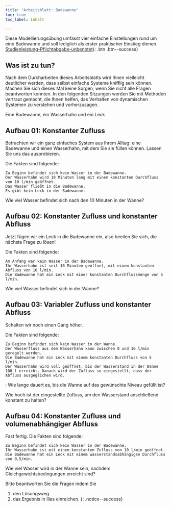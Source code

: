 ```yaml
---
title: "Arbeitsblatt: Badewanne"
toc: true
toc_label: Inhalt

---
```



Diese Modellierungsübung umfasst vier einfache Einstellungen rund um eine Badewanne und soll lediglich als erster praktischer Einstieg dienen.
[Studienleistung-Pflichtabgabe-unbenotet](){: .btn .btn--success}


<!--more-->




## Was ist zu tun?


Nach dem Durcharbeiten dieses Arbeitsblatts wird Ihnen vielleicht deutlicher werden, dass selbst einfache Systeme knifflig sein können. Machen Sie sich dieses Mal keine Sorgen, wenn Sie nicht alle Fragen beantworten konnten. In den folgenden Sitzungen werden Sie mit Methoden vertraut gemacht, die Ihnen helfen, das Verhalten von dynamischen Systemen zu verstehen und vorherzusagen.

Eine Badewanne, ein Wasserhahn und ein Leck

## Aufbau 01: Konstanter Zufluss

Betrachten wir ein ganz einfaches System aus Ihrem Alltag: eine Badewanne und einen Wasserhahn, mit dem Sie sie füllen können. Lassen Sie uns das ausprobieren.

Die Fakten sind folgende:

    Zu Beginn befindet sich kein Wasser in der Badewanne.
    Der Wasserhahn wird 10 Minuten lang mit einem konstanten Durchfluss von 10 l/min geöffnet.
    Das Wasser fließt in die Badewanne.
    Es gibt kein Leck in der Badewanne.

Wie viel Wasser befindet sich nach den 10 Minuten in der Wanne?

## Aufbau 02: Konstanter Zufluss und konstanter Abfluss

Jetzt fügen wir ein Leck in die Badewanne ein, also beeilen Sie sich, die nächste Frage zu lösen!

Die Fakten sind folgende:

    Am Anfang war kein Wasser in der Badewanne.
    Ihr Wasserhahn ist seit 10 Minuten geöffnet, mit einem konstanten Abfluss von 10 l/min.
    Die Badewanne hat ein Leck mit einer konstanten Durchflussmenge von 5 l/min.

Wie viel Wasser befindet sich in der Wanne?

## Aufbau 03: Variabler Zufluss und konstanter Abfluss

Schalten wir noch einen Gang höher.

Die Fakten sind folgende:

    Zu Beginn befindet sich kein Wasser in der Wanne.
    Der Wasserfluss aus dem Wasserhahn kann zwischen 0 und 10 l/min geregelt werden.
    Die Badewanne hat ein Leck mit einem konstanten Durchfluss von 5 l/min.
    Der Wasserhahn wird voll geöffnet, bis der Wasserstand in der Wanne 100 l erreicht. Danach wird der Zufluss so eingestellt, dass der Abfluss ausgeglichen wird.

: Wie lange dauert es, bis die Wanne auf das gewünschte Niveau gefüllt ist?

Wie hoch ist der eingestellte Zufluss, um den Wasserstand anschließend konstant zu halten?

## Aufbau 04: Konstanter Zufluss und volumenabhängiger Abfluss

Fast fertig. Die Fakten sind folgende:

    Zu Beginn befindet sich kein Wasser in der Badewanne.
    Ihr Wasserhahn ist mit einem konstanten Zufluss von 10 l/min geöffnet.
    Die Badewanne hat ein Leck mit einem wasserstandsabhängigen Durchfluss von 0,5/min.

Wie viel Wasser wird in der Wanne sein, nachdem Gleichgewichtsbedingungen erreicht sind?


Bitte beantworten Sie die Fragen indem Sie
1. den Lösungsweg
2. das Ergebnis
in Ilias einreichen.
{: .notice--success}